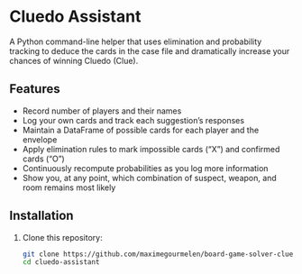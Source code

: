 # Cluedo Assistant

A Python command-line helper that uses elimination and probability tracking to deduce the cards in the case file and dramatically increase your chances of winning Cluedo (Clue).

## Features

- Record number of players and their names  
- Log your own cards and track each suggestion’s responses  
- Maintain a DataFrame of possible cards for each player and the envelope  
- Apply elimination rules to mark impossible cards (“X”) and confirmed cards (“O”)  
- Continuously recompute probabilities as you log more information  
- Show you, at any point, which combination of suspect, weapon, and room remains most likely  

## Installation

1. Clone this repository:
   ```bash
   git clone https://github.com/maximegourmelen/board-game-solver-cluedo.git
   cd cluedo-assistant
